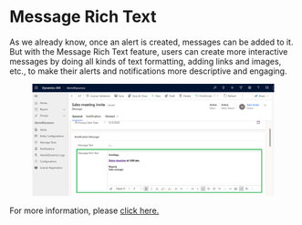 # Message Rich Text

As we already know, once an alert is created, messages can be added to it. But with the Message Rich Text feature, users can create more interactive messages by doing all kinds of text formatting, adding links and images, etc., to make their alerts and notifications more descriptive and engaging.

<figure><img src="../../.gitbook/assets/message rich text.png" alt=""><figcaption></figcaption></figure>

For more information, please [click here.](https://docs.inogic.com/alerts4dynamics/configuration/messages)
